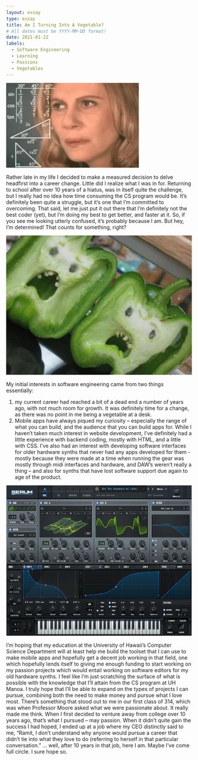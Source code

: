 ```yaml
---
layout: essay
type: essay
title: Am I Turning Into A Vegetable?
# All dates must be YYYY-MM-DD format!
date: 2021-01-22
labels:
  - Software Engineering
  - Learning
  - Passions
  - Vegetables
---
```


<img class="ui tiny left circular floated image" src="../images/confused.gif">

Rather late in my life I decided to make a measured decision to delve headfirst into a career change. Little did I realize what I was in for. Returning to school after over 10 years of a hiatus, was in itself quite the challenge, but I really had no idea how time consuming the CS program would be. It’s definitely been quite a struggle, but it’s one that I’m committed to overcoming. That said, let me just put it out there that I’m definitely not the best coder (yet), but I’m doing my best to get better, and faster at it. So, if you see me looking utterly confused, it’s probably because I am. But hey, I’m determined! That counts for something, right?

<img class="ui tiny left circular floated image" src="../images/vegetable.jpg">

My initial interests in software engineering came from two things essentially: 
1) my current career had reached a bit of a dead end a number of years ago, with not much room for growth. It was definitely time for a change, as there was no point in me being a vegetable at a desk.
2) Mobile apps have always piqued my curiosity – especially the range of what you can build, and the audience that you can build apps for. While I haven’t taken much interest in website development, I’ve definitely had a little experience with backend coding, mostly with HTML, and a little with CSS. I’ve also had an interest with developing software interfaces for older hardware synths that never had any apps developed for them - mostly because they were made at a time when running the gear was mostly through midi interfaces and hardware, and DAW’s weren’t really a thing – and also for synths that have lost software support due again to age of the product. 


<img class="ui tiny left circular floated image" src="../images/serum.gif">

I’m hoping that my education at the University of Hawaii’s Computer Science Department will at least help me build the toolset that I can use to make mobile apps and hopefully get a decent job working in that field, one which hopefully lends itself to giving me enough funding to start working on my passion projects which would entail working on software editors for my old hardware synths. I feel like I’m just scratching the surface of what is possible with the knowledge that I’ll attain from the CS program at UH Manoa. I truly hope that I’ll be able to expand on the types of projects I can pursue, combining both the need to make money and pursue what I love most. There’s something that stood out to me in our first class of 314, which was when Professor Moore asked what we were passionate about. It really made me think. When I first decided to venture away from college over 10 years ago, that’s what I pursued – may passion. When it didn’t quite gain the success I had hoped, I ended up at a job where my CEO distinctly said to me, “Ramit, I don’t understand why anyone would pursue a career that didn’t tie into what they love to do (referring to herself in that particular conversation.”  … well, after 10 years in that job, here I am. Maybe I’ve come full circle. I sure hope so.

